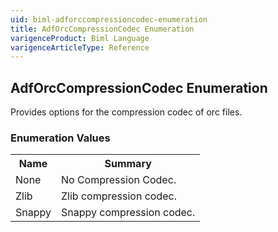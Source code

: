 ```yaml
---
uid: biml-adforccompressioncodec-enumeration
title: AdfOrcCompressionCodec Enumeration
varigenceProduct: Biml Language
varigenceArticleType: Reference
---
```


## AdfOrcCompressionCodec Enumeration<div class="LanguageSummary"><div class ="SummaryItem">Provides options for the compression codec of orc files.</div></div><div class="EnumValueGroup">### Enumeration Values<table id="EnumValue" class="MemberList"><tbody><tr><th class="MemberNameColumnHeader">Name</th><th class="MemberSummaryColumnHeader">Summary</th></tr><tr class="cd0"><td class="MemberName">None</td><td class="MemberSummary"><div class ="SummaryItem">No Compression Codec.</div> </td></tr><tr class="cd1"><td class="MemberName">Zlib</td><td class="MemberSummary"><div class ="SummaryItem">Zlib compression codec.</div> </td></tr><tr class="cd0"><td class="MemberName">Snappy</td><td class="MemberSummary"><div class ="SummaryItem">Snappy compression codec.</div> </td></tr></tbody></table></div>
